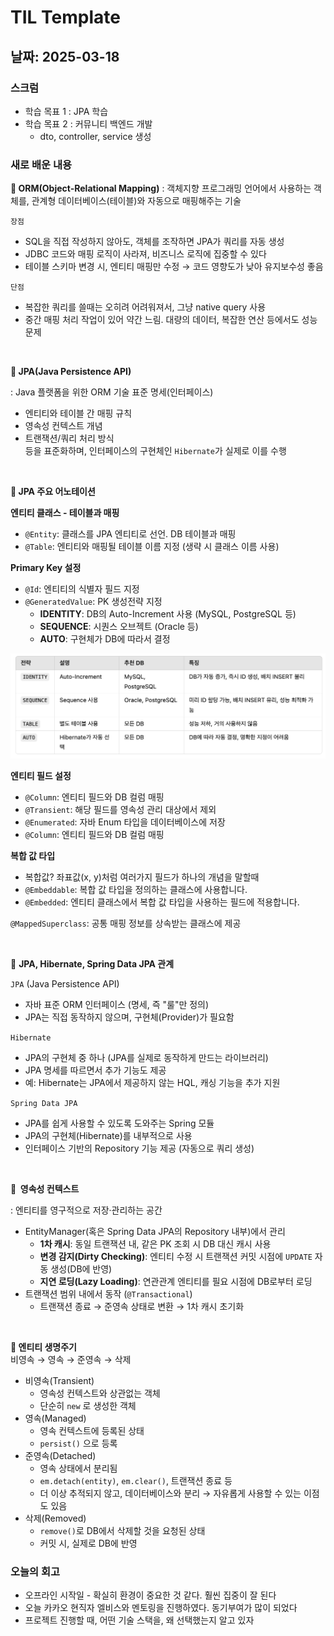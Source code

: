 # TIL Template

## 날짜: 2025-03-18

### 스크럼
- 학습 목표 1 : JPA 학습
- 학습 목표 2 : 커뮤니티 백엔드 개발 
  - dto, controller, service 생성

### 새로 배운 내용

**📍 ORM(Object-Relational Mapping)**
: 객체지향 프로그래밍 언어에서 사용하는 객체를, 관계형 데이터베이스(테이블)와 자동으로 매핑해주는 기술

`장점`
- SQL을 직접 작성하지 않아도, 객체를 조작하면 JPA가 쿼리를 자동 생성
- JDBC 코드와 매핑 로직이 사라져, 비즈니스 로직에 집중할 수 있다
- 테이블 스키마 변경 시, 엔티티 매핑만 수정 → 코드 영향도가 낮아 유지보수성 좋음

`단점`
- 복잡한 쿼리를 쓸때는 오히려 어려워져서, 그냥 native query 사용
- 중간 매핑 처리 작업이 있어 약간 느림. 대량의 데이터, 복잡한 연산 등에서도 성능 문제

<br>

**📍 JPA(Java Persistence API)**

: Java 플랫폼을 위한 ORM 기술 표준 명세(인터페이스)  
- 엔티티와 테이블 간 매핑 규칙  
- 영속성 컨텍스트 개념  
- 트랜잭션/쿼리 처리 방식  
등을 표준화하며, 인터페이스의 구현체인 `Hibernate`가 실제로 이를 수행

<br>

**📍 JPA 주요 어노테이션**

**엔티티 클래스 - 테이블과 매핑**

- `@Entity`: 클래스를 JPA 엔티티로 선언. DB 테이블과 매핑
- `@Table`: 엔티티와 매핑될 테이블 이름 지정 (생략 시 클래스 이름 사용)



**Primary Key 설정**

- `@Id`: 엔티티의 식별자 필드 지정
- `@GeneratedValue`: PK 생성전략 지정
  - **IDENTITY**: DB의 Auto-Increment 사용 (MySQL, PostgreSQL 등)
  - **SEQUENCE**: 시퀀스 오브젝트 (Oracle 등)
  - **AUTO**: 구현체가 DB에 따라서 결정

![PK생성전략](./image/PK생성전략.png)

**엔티티 필드 설정**

- `@Column`: 엔티티 필드와 DB 컬럼 매핑
- `@Transient`: 해당 필드를 영속성 관리 대상에서 제외
- `@Enumerated`: 자바 Enum 타입을 데이터베이스에 저장
- `@Column`: 엔티티 필드와 DB 컬럼 매핑

**복합 값 타입**

- 복합값?  좌표값(x, y)처럼 여러가지 필드가 하나의 개념을 말할때
- `@Embeddable`: 복합 값 타입을 정의하는 클래스에 사용합니다.
- `@Embedded`: 엔티티 클래스에서 복합 값 타입을 사용하는 필드에 적용합니다.

`@MappedSuperclass`: 공통 매핑 정보를 상속받는 클래스에 제공

<br>

📍 **JPA, Hibernate, Spring Data JPA 관계**

`JPA` (Java Persistence API)
- 자바 표준 ORM 인터페이스 (명세, 즉 "룰"만 정의)
- JPA는 직접 동작하지 않으며, 구현체(Provider)가 필요함

`Hibernate`
- JPA의 구현체 중 하나 (JPA를 실제로 동작하게 만드는 라이브러리)
- JPA 명세를 따르면서 추가 기능도 제공
- 예: Hibernate는 JPA에서 제공하지 않는 HQL, 캐싱 기능을 추가 지원

`Spring Data JPA`
- JPA를 쉽게 사용할 수 있도록 도와주는 Spring 모듈
- JPA의 구현체(Hibernate)를 내부적으로 사용
- 인터페이스 기반의 Repository 기능 제공 (자동으로 쿼리 생성)

<br>

**📍  영속성 컨텍스트**

: 엔티티를 영구적으로 저장·관리하는 공간

- EntityManager(혹은 Spring Data JPA의 Repository 내부)에서 관리
  - **1차 캐시**: 동일 트랜잭션 내, 같은 PK 조회 시 DB 대신 캐시 사용
  - **변경 감지(Dirty Checking)**: 엔티티 수정 시 트랜잭션 커밋 시점에 `UPDATE` 자동 생성(DB에 반영)
  - **지연 로딩(Lazy Loading)**: 연관관계 엔티티를 필요 시점에 DB로부터 로딩
- 트랜잭션 범위 내에서 동작 (`@Transactional`)
  - 트랜잭션 종료 → 준영속 상태로 변환 → 1차 캐시 초기화

<br>

**📍 엔티티 생명주기**  
  비영속 → 영속 → 준영속 → 삭제
- 비영속(Transient)
  - 영속성 컨텍스트와 상관없는 객체
  - 단순히 `new` 로 생성한 객체
- 영속(Managed)
  - 영속 컨텍스트에 등록된 상태
  - `persist()` 으로 등록
- 준영속(Detached)
  - 영속 상태에서 분리됨
  - `em.detach(entity)`, `em.clear()`, 트랜잭션 종료 등
  - 더 이상 추적되지 않고, 데이터베이스와 분리 → 자유롭게 사용할 수 있는 이점도 있음
- 삭제(Removed)
  - `remove()`로 DB에서 삭제할 것을 요청된 상태
  - 커밋 시, 실제로 DB에 반영

### 오늘의 회고
- 오프라인 시작일 - 확실히 환경이 중요한 것 같다. 훨씬 집중이 잘 된다
- 오늘 카카오 현직자 엘비스와 멘토링을 진행하였다. 동기부여가 많이 되었다
- 프로젝트 진행할 때, 어떤 기술 스택을, 왜 선택했는지 알고 있자
